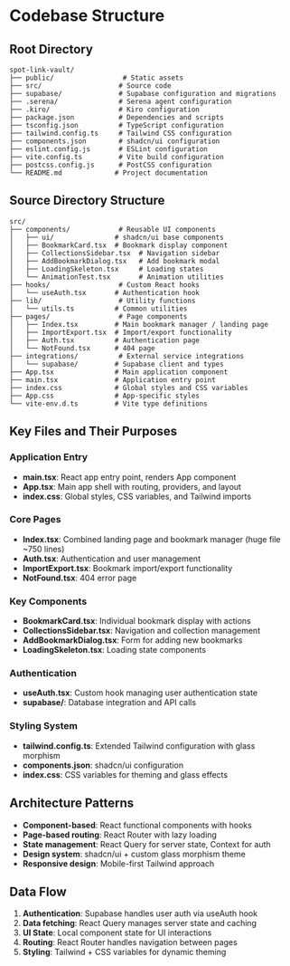 # Codebase Structure

## Root Directory
```
spot-link-vault/
├── public/                 # Static assets
├── src/                   # Source code
├── supabase/              # Supabase configuration and migrations
├── .serena/               # Serena agent configuration
├── .kiro/                 # Kiro configuration
├── package.json           # Dependencies and scripts
├── tsconfig.json          # TypeScript configuration
├── tailwind.config.ts     # Tailwind CSS configuration
├── components.json        # shadcn/ui configuration
├── eslint.config.js       # ESLint configuration
├── vite.config.ts         # Vite build configuration
├── postcss.config.js      # PostCSS configuration
└── README.md             # Project documentation
```

## Source Directory Structure
```
src/
├── components/            # Reusable UI components
│   ├── ui/               # shadcn/ui base components
│   ├── BookmarkCard.tsx  # Bookmark display component
│   ├── CollectionsSidebar.tsx  # Navigation sidebar
│   ├── AddBookmarkDialog.tsx   # Add bookmark modal
│   ├── LoadingSkeleton.tsx     # Loading states
│   └── AnimationTest.tsx       # Animation utilities
├── hooks/                 # Custom React hooks
│   └── useAuth.tsx       # Authentication hook
├── lib/                   # Utility functions
│   └── utils.ts          # Common utilities
├── pages/                 # Page components
│   ├── Index.tsx         # Main bookmark manager / landing page
│   ├── ImportExport.tsx  # Import/export functionality
│   ├── Auth.tsx          # Authentication page
│   └── NotFound.tsx      # 404 page
├── integrations/          # External service integrations
│   └── supabase/         # Supabase client and types
├── App.tsx               # Main application component
├── main.tsx              # Application entry point
├── index.css             # Global styles and CSS variables
├── App.css               # App-specific styles
└── vite-env.d.ts         # Vite type definitions
```

## Key Files and Their Purposes

### Application Entry
- **main.tsx**: React app entry point, renders App component
- **App.tsx**: Main app shell with routing, providers, and layout
- **index.css**: Global styles, CSS variables, and Tailwind imports

### Core Pages
- **Index.tsx**: Combined landing page and bookmark manager (huge file ~750 lines)
- **Auth.tsx**: Authentication and user management
- **ImportExport.tsx**: Bookmark import/export functionality
- **NotFound.tsx**: 404 error page

### Key Components
- **BookmarkCard.tsx**: Individual bookmark display with actions
- **CollectionsSidebar.tsx**: Navigation and collection management
- **AddBookmarkDialog.tsx**: Form for adding new bookmarks
- **LoadingSkeleton.tsx**: Loading state components

### Authentication
- **useAuth.tsx**: Custom hook managing user authentication state
- **supabase/**: Database integration and API calls

### Styling System
- **tailwind.config.ts**: Extended Tailwind configuration with glass morphism
- **components.json**: shadcn/ui configuration
- **index.css**: CSS variables for theming and glass effects

## Architecture Patterns
- **Component-based**: React functional components with hooks
- **Page-based routing**: React Router with lazy loading
- **State management**: React Query for server state, Context for auth
- **Design system**: shadcn/ui + custom glass morphism theme
- **Responsive design**: Mobile-first Tailwind approach

## Data Flow
1. **Authentication**: Supabase handles user auth via useAuth hook
2. **Data fetching**: React Query manages server state and caching
3. **UI State**: Local component state for UI interactions
4. **Routing**: React Router handles navigation between pages
5. **Styling**: Tailwind + CSS variables for dynamic theming